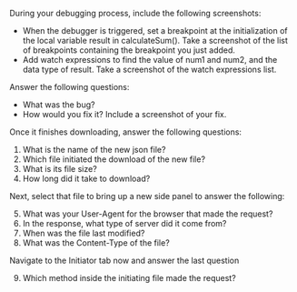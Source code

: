 
During your debugging process, include the following screenshots:

- When the debugger is triggered, set a breakpoint at the initialization of the local variable result in calculateSum(). Take a screenshot of the list of breakpoints containing the breakpoint you just added.
- Add watch expressions to find the value of num1 and num2, and the data type of result. Take a screenshot of the watch expressions list.

Answer the following questions:

- What was the bug?
- How would you fix it? Include a screenshot of your fix.

















Once it finishes downloading, answer the following questions:

1. What is the name of the new json file?
2. Which file initiated the download of the new file?
3. What is its file size?
4. How long did it take to download?

Next, select that file to bring up a new side panel to answer the following:

  5. What was your User-Agent for the browser that made the request?
  6. In the response, what type of server did it come from?
  7. When was the file last modified?
  8. What was the Content-Type of the file?

Navigate to the Initiator tab now and answer the last question

  9. Which method inside the initiating file made the request?